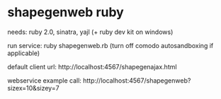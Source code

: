 shapegenweb ruby
================

needs: 
ruby 2.0, sinatra, yajl (+ ruby dev kit on windows)

run service:
ruby shapegenweb.rb
(turn off comodo autosandboxing if applicable)

default client url:
http://localhost:4567/shapegenajax.html

webservice example call:
http://localhost:4567/shapegenweb?sizex=10&sizey=7
